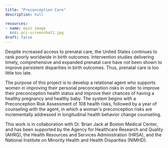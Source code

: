 ```yaml
---
title: "Preconception Care"
description: null

resources:
- name: main image
  src: pcc-screenshot1.jpg
draft: false
---
```


Despite increased access to prenatal care, the United States continues to rank poorly worldwide in birth outcomes.  Intervention studies delivering timely, comprehensive and expanded prenatal care have not been shown to improve persistent disparities in birth outcomes. Thus, prenatal care is too little too late.

The purpose of this project is to develop a relational agent who supports women in improving their personal preconception risks in order to improve their preconception health status and improve their chances of having a healthy pregnancy and healthy baby.  The system begins with a Preconception Risk Assessment of 108 health risks, followed by a year of counseling with the agent, in which a woman's preconception risks are incrementally addressed in longitudinal health behavior change counseling.

This work is in collaboration with Dr. Brian Jack at Boston Medical Center, and has been supported by the Agency for Healthcare Research and Quality (AHRQ), the Health Resources and Services Administration (HRSA), and the National Institute on Minority Health and Health Disparities (NIMHD).

